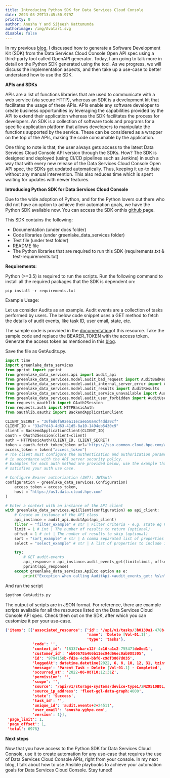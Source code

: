```yaml
---
title: Introducing Python SDK for Data Services Cloud Console
date: 2023-03-29T13:45:50.979Z
priority: 0
author: Anusha Y and Sijeesh Kattumunda
authorimage: /img/Avatar1.svg
disable: false
---
```

In my previous [blog](https://developer.hpe.com/blog/get-started-building-dscc-api-client-libraries-for-python-using-openapi-generator/), I discussed how to generate a Software Development Kit (SDK) from the Data Services Cloud Console Open API spec using a third-party tool called OpenAPI generator. Today, I am going to talk more in detail on the Python SDK generated using the tool. As we progress, we will discuss the implementation aspects, and then take up a use-case to better understand how to use the SDK.

**APIs and SDKs** 

APIs are a list of functions libraries that are used to communicate with a web service (via secure HTTP), whereas an SDK is a development kit that facilitates the usage of these APIs. APIs enable any software developer to create business opportunities by leveraging the capabilities provided by the API to extend their application whereas the SDK facilitates the process for developers. An SDK is a collection of software tools and programs for a specific application platform that allows developers to manipulate the functions supported by the service. These can be considered as a wrapper on the top of the APIs, making the code consumable by the application.

One thing to note is that, the user always gets access to the latest Data Services Cloud Console API version through the SDKs. How? The SDK is designed and deployed (using CI/CD pipelines such as Jenkins) in such a way that with every new release of the Data Services Cloud Console Open API spec, the SDKs get updated automatically. Thus, keeping it up-to date without any manual intervention. This also reduces time which is spent waiting for updates with newer features.

**Introducing Python SDK for Data Services Cloud Console**

Due to the wide adoption of Python, and for the Python lovers out there who did not have an option to achieve their automation goals, we have the Python SDK available now. You can access the SDK onthis [github ](https://github.com/HewlettPackard/greenlake-data-services-python)page.

This SDK contains the following:

* Documentation (under docs folder)
* Code libraries (under greenlake_data_services folder)
* Test file (under test folder)
* README file
* The Python libraries that are required to run this SDK (requirements.txt & test-requirements.txt)

**Requirements**:

Python (>=3.5) is required to run the scripts. Run the following command to install all the required packages that the SDK is dependent on:

```shell
pip install –r requirements.txt
```

Example Usage:

Let us consider Audits as an example. Audit events are a collection of tasks performed by users. The below code snippet uses a GET method to fetch the details of audit events, like task ID, user email, state, etc.

The sample code is provided in the [documentation](https://github.com/HewlettPackard/greenlake-data-services-python/blob/dev/docs/AuditEventApi.md#device_type2_get_events)of this resource. Take the sample code and replace the BEARER_TOKEN with the access token. Generate the access token as mentioned in this [blog](https://developer.hpe.com/blog/oauth2-for-hpe-greenlake-data-services-cloud-console/).

Save the file as GetAudits.py.

```python
import time
import greenlake_data_services
from pprint import pprint
from greenlake_data_services.api import audit_api
from greenlake_data_services.model.audit_bad_request import AuditBadRequest
from greenlake_data_services.model.audit_internal_server_error import AuditInternalServerError
from greenlake_data_services.model.audit_results import AuditResults
from greenlake_data_services.model.audit_service_unavailable import AuditServiceUnavailable
from greenlake_data_services.model.audit_user_forbidden import AuditUserForbidden
from requests_oauthlib import OAuth2Session
from requests.auth import HTTPBasicAuth
from oauthlib.oauth2 import BackendApplicationClient

CLIENT_SECRET = "36f6d0fa92ea11ecae650a4cf4dda9cf"
CLIENT_ID = "33a7fd43-4d63-41d5-8a10-1494eb5430c9"
client = BackendApplicationClient(CLIENT_ID)
oauth = OAuth2Session(client=client)
auth = HTTPBasicAuth(CLIENT_ID, CLIENT_SECRET)
token = oauth.fetch_token(token_url='https://sso.common.cloud.hpe.com/as/token.oauth2', auth=auth)
access_token = token["access_token"]
# The client must configure the authentication and authorization parameters
# in accordance with the API server security policy.
# Examples for each auth method are provided below, use the example that
# satisfies your auth use case.

# Configure Bearer authorization (JWT): JWTAuth
configuration = greenlake_data_services.Configuration(
    access_token = access_token,
    host = "https://us1.data.cloud.hpe.com"
)

# Enter a context with an instance of the API client
with greenlake_data_services.ApiClient(configuration) as api_client:
    # Create an instance of the API class
    api_instance = audit_api.AuditApi(api_client)
    filter = "filter_example" # str | Filter criteria - e.g. state eq Failure and occurredAt gt 2020-09-08T16:51:33Z (optional)
    limit = 1 # int | The number of results to return (optional)
    offset = 1 # int | The number of results to skip (optional)
    sort = "sort_example" # str | A comma separated list of properties to sort by, followed by a direction  indicator (\"asc\" or \"desc\"). If no direction indicator is specified the  default order is ascending. - e.g. state,version desc. Currently only support sorting by 1 property per request (optional)
    select = "select_example" # str | A list of properties to include in the response. Currently only support returning of all fields. (optional)

    try:
        # GET audit-events
        api_response = api_instance.audit_events_get(limit=limit, offset=offset)#filter=filter, , sort=sort, select=select)
        pprint(api_response)
    except greenlake_data_services.ApiExc eption as e:
        print("Exception when calling AuditApi->audit_events_get: %s\n" % e)
```

And run the script

```python
$python GetAudits.py
```

The output of scripts are in JSON format. For reference, there are example scripts available for all the resources listed on the Data Services Cloud Console API spec. Check them out on the SDK, after which you can customize it per your use-case.

```json
{'items': [{'associated_resource': {'id': '/api/v1/tasks/3b0139a1-478b-4a24-9811-9a1e072b5744',
                                    'name': 'Delete [Vol-01.1]',
                                    'type': 'tasks'},
            'code': '',
            'context_id': '18337cba-c12f-4c16-a1c2-755471de8ed1',
            'customer_id': 'eb00678a466b11ec94d66ec0ab988305',
            'id': '9794158b-fd2e-4cb6-bbf6-c9df3867d035',
            'loggedAt': datetime.datetime(2022, 6, 8, 10, 12, 31, tzinfo=tzutc()),
            'message': 'Parent Task : Delete [Vol-01.1] - Completed',
            'occurred_at': '2022-06-08T10:12:31Z',
            'permission': '',
            'scope': '',
            'source': '/api/v1/storage-systems/device-type1/2M29510B8L/volumes/0c24e55f12e5609ca0e2de527dfa8426',
            'source_ip_address': 'fleet-gql-data-graph:4000',
            'state': 'Success',
            'task_id': '',
            'unique_id': 'audit.events+2+24511',
            'user_email': 'anusha.y@hpe.com',
            'version': 1}],
 'page_limit': 1,
 'page_offset': 1,
 'total': 6978}
```

**Next steps**

Now that you have access to the Python SDK for Data Services Cloud Console, use it to create automation for any use-case that requires the use of Data Services Cloud Console APIs, right from your console. In my next blog, I talk about how to use Ansible playbooks to achieve your automation goals for Data Services Cloud Console. Stay tuned!